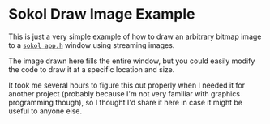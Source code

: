 # Sokol Draw Image Example
This is just a very simple example of how to draw an arbitrary bitmap image to a [`sokol_app.h`](https://github.com/floooh/sokol/blob/master/sokol_app.h) window using streaming images.

The image drawn here fills the entire window, but you could easily modify the code to draw it at a specific location and size.

It took me several hours to figure this out properly when I needed it for another project (probably because I'm not very familiar with graphics programming though), so I thought I'd share it here in case it might be useful to anyone else.